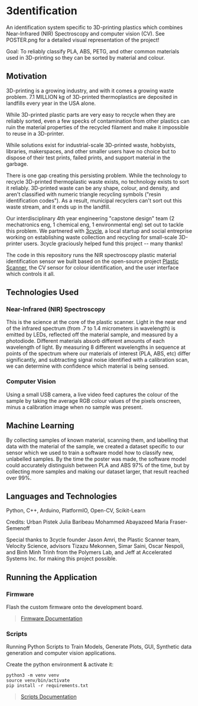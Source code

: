 # 3dentification

An identification system specific to 3D-printing plastics which combines Near-Infrared (NIR) Spectroscopy and computer vision (CV). See POSTER.png for a detailed visual representation of the project!

Goal: To reliably classify PLA, ABS, PETG, and other common materials used in 3D-printing so they can be sorted by material and colour.

## Motivation 

3D-printing is a growing industry, and with it comes a growing waste problem. 7.1 MILLION kg of 3D-printed thermoplastics are deposited in landfills every year in the USA alone. 

While 3D-printed plastic parts are very easy to recycle when they are reliably sorted, even a few specks of contamination from other plastics can ruin the material properties of the recycled filament and make it impossible to reuse in a 3D-printer.

While solutions exist for industrial-scale 3D-printed waste, hobbyists, libraries, makerspaces, and other smaller users have no choice but to dispose of their test prints, failed prints, and support material in the garbage. 

There is one gap creating this persisting problem. While the technology to recycle 3D-printed thermoplastic waste exists, no technology exists to sort it reliably. 3D-printed waste can be any shape, colour, and density, and aren't classified with numeric triangle recycling symbols ("resin identification codes"). As a result, municipal recyclers can't sort out this waste stream, and it ends up in the landfill.

Our interdisciplinary 4th year engineering "capstone design" team (2 mechatronics eng, 1 chemical eng, 1 environmental eng) set out to tackle this problem. We partnered with [3cycle](https://3cycle.ca), a local startup and social entreprise working on establishing waste collection and recycling for small-scale 3D-printer users. 3cycle graciously helped fund this project -- many thanks!

The code in this repository runs the NIR spectroscopy plastic material identification sensor we built based on the open-source project [Plastic Scanner](https://github.com/Plastic-Scanner), the CV sensor for colour identification, and the user interface which controls it all.

## Technologies Used

### Near-Infrared (NIR) Spectroscopy

This is the science at the core of the plastic scanner. Light in the near end of the infrared spectrum (from .7 to 1.4 micrometers in wavelength) is emitted by LEDs, reflected off the material sample, and measured by a photodiode. Different materials absorb different amounts of each wavelength of light. By measuring 8 different wavelengths in sequence at points of the spectrum where our materials of interest (PLA, ABS, etc) differ significantly, and subtracting signal noise identified with a calibration scan, we can determine with confidence which material is being sensed. 

### Computer Vision

Using a small USB camera, a live video feed captures the colour of the sample by taking the average RGB colour values of the pixels onscreen, minus a calibration image when no sample was present. 

## Machine Learning

By collecting samples of known material, scanning them, and labelling that data with the material of the sample, we created a dataset specific to our sensor which we used to train a software model how to classify new, unlabelled samples. By the time the poster was made, the software model could accurately distinguish between PLA and ABS 97% of the time, but by collecting more samples and making our dataset larger, that result reached over 99%. 

## Languages and Technologies
Python, C++, Arduino, PlatformIO, Open-CV, Scikit-Learn

Credits:
Urban Pistek
Julia Baribeau
Mohammed Abayazeed
Maria Fraser-Semenoff 

Special thanks to 3cycle founder Jason Amri, the Plastic Scanner team, Velocity Science, advisors Tizazu Mekonnen, Simar Saini, Oscar Nespoli, and Binh Minh Trinh from the Polymers Lab, and Jeff at Accelerated Systems Inc. for making this project possible.

## Running the Application

### Firmware

Flash the custom firmware onto the development board.

> [Firmware Documentation](firmware/README.md)

### Scripts

Running Python Scripts to Train Models, Generate Plots, GUI, Synthetic data generation and computer vision applications. 

Create the python environment & activate it:
```
python3 -m venv venv
source venv/bin/activate
pip install -r requirements.txt
```

> [Scripts Documentation](scripts/README.md)
